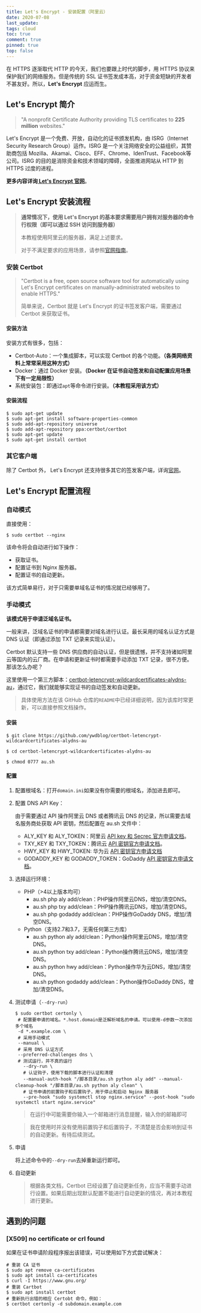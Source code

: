```yaml
---
title: Let's Encrypt - 安装配置（阿里云）
date: 2020-07-08
last_update:
tags: cloud
toc: true
comment: true
pinned: true
top: false
---
```


在 HTTPS 逐渐取代 HTTP 的今天，我们也要跟上时代的脚步，用 HTTPS 协议来保护我们的网络服务。但是传统的 SSL 证书签发成本高，对于资金短缺的开发者不甚友好。所以，**Let's Encrypt** 应运而生。

## Let's Encrypt 简介

> "A nonprofit Certificate Authority providing TLS certificates to **225 million** websites."

Let's Encrypt 是一个免费、开放，自动化的证书颁发机构，由 ISRG（Internet Security Research Group）运作。ISRG 是一个关注网络安全的公益组织，其赞助商包括 Mozilla、Akamai、Cisco、EFF、Chrome、IdenTrust、Facebook等公司。ISRG 的目的是消除资金和技术领域的障碍，全面推进网站从 HTTP 到 HTTPS 过度的进程。

**更多内容详询[ Let's Encrypt 官网](https://letsencrypt.org/)**。

## Let's Encrypt 安装流程

> **通常情况下，使用 Let's Encrypt 的基本要求需要用户拥有对服务器的命令行权限（即可以通过 SSH 访问到服务器）**
>
> 本教程使用阿里云的服务器，满足上述要求。
>
> 对于不满足要求的应用场景，请参照[官网指南](https://letsencrypt.org/getting-started/#without-shell-access)。

### 安装 Certbot

> "Certbot is a free, open source software tool for automatically using Let's Encrypt certificates on manually-administrated websites to enable HTTPS."
>
> 简单来说，Certbot 就是 Let's Encrypt 的证书签发客户端，需要通过 Certbot 来获取证书。

#### 安装方法

安装方式有很多，包括：

- Certbot-Auto：一个集成脚本，可以实现 Certbot 的各个功能。**（各类网络资料上常常采用这种方式）**
- Docker：通过 Docker 安装。**（Docker 在证书自动签发和自动配置应用场景下有一定局限性）**
- 系统安装包：即通过`apt`等命令进行安装。**（本教程采用该方式）**

#### 安装流程

```shell
$ sudo apt-get update
$ sudo apt-get install software-properties-common
$ sudo add-apt-repository universe
$ sudo add-apt-repository ppa:certbot/certbot
$ sudo apt-get update
$ sudo apt-get install certbot
```

### 其它客户端

除了 Certbot 外， Let's Encrypt 还支持很多其它的签发客户端，详询[官网](https://letsencrypt.org/docs/client-options/)。

## Let's Encrypt 配置流程

### 自动模式

直接使用：

```shell
$ sudo certbot --nginx
```

该命令将会自动进行如下操作：

- 获取证书。
- 配置证书到 Nginx 服务器。
- 配置证书的自动更新。

该方式简单易行，对于只需要单域名证书的情况就已经够用了。

### 手动模式

**该模式用于申请泛域名证书。**

一般来讲，泛域名证书的申请都需要对域名进行认证。最长采用的域名认证方式是 DNS 认证（即通过添加 TXT 记录来实现认证）。

Certbot 默认支持一些 DNS 供应商的自动认证，但是很遗憾，并不支持诸如阿里云等国内的云厂商。在申请和更新证书时都需要手动添加 TXT 记录，很不方便。那该怎么办呢？

这里使用一个第三方脚本：[certbot-letencrypt-wildcardcertificates-alydns-au](https://github.com/ywdblog/certbot-letencrypt-wildcardcertificates-alydns-au)，通过它，我们就能够实现证书的自动签发和自动更新。

> 具体使用方法在该 GitHub 仓库的`README`中已经详细说明，因为该库时常更新，可以直接参照文档操作。

#### 安装

```shell
$ git clone https://github.com/ywdblog/certbot-letencrypt-wildcardcertificates-alydns-au

$ cd certbot-letencrypt-wildcardcertificates-alydns-au

$ chmod 0777 au.sh
```

#### 配置

1. 配置根域名：打开`domain.ini`如果没有你需要的根域名，添加进去即可。

2. 配置 DNS API Key：

   由于需要通过 API 操作阿里云 DNS 或者腾讯云 DNS 的记录，所以需要去域名服务商处获取 API 密钥，然后配置在 au.sh 文件中：

   - ALY_KEY 和 ALY_TOKEN：阿里云 [API key 和 Secrec 官方申请文档](https://help.aliyun.com/knowledge_detail/38738.html)。
   - TXY_KEY 和 TXY_TOKEN：腾讯云 [API 密钥官方申请文档](https://console.cloud.tencent.com/cam/capi)。
   - HWY_KEY 和 HWY_TOKEN: 华为云 [API 密钥官方申请文档](https://support.huaweicloud.com/devg-apisign/api-sign-provide.html)
   - GODADDY_KEY 和 GODADDY_TOKEN：GoDaddy [API 密钥官方申请文档](https://developer.godaddy.com/getstarted)。

3. 选择运行环境：

   - PHP（>4以上版本均可）
     - au.sh php aly add/clean：PHP操作阿里云DNS，增加/清空DNS。
     - au.sh php txy add/clean：PHP操作腾讯云DNS，增加/清空DNS。
     - au.sh php godaddy add/clean：PHP操作GoDaddy DNS，增加/清空DNS。
   - Python（支持2.7和3.7，无需任何第三方库）
     - au.sh python aly add/clean：Python操作阿里云DNS，增加/清空DNS。
     - au.sh python txy add/clean：Python操作腾讯云DNS，增加/清空DNS。
     - au.sh python hwy add/clean：Python操作华为云DNS，增加/清空DNS。
     - au.sh python godaddy add/clean：Python操作GoDaddy DNS，增加/清空DNS。

4. 测试申请（`--dry-run`）

   ```shell
   $ sudo certbot certonly \
   	# 配置要申请的域名。*.host.domain是泛解析域名的申请。可以使用-d参数一次添加多个域名
   	-d *.example.com \ 
   	# 采用手动模式
   	--manual \ 
   	# 采用 DNS 认证方式
   	--preferred-challenges dns \
   	# 测试运行，并不真的运行
      --dry-run \
      # 认证钩子，使用下载的脚本进行认证和清理
      --manual-auth-hook "/脚本目录/au.sh python aly add" --manual-cleanup-hook "/脚本目录/au.sh python aly clean" \
      # 证书申请的前置钩子和后置钩子，用于停止和启动 Nginx 服务器
      --pre-hook "sudo systemctl stop nginx.service" --post-hook "sudo systemctl start nginx.service" 
   ```

   > 在运行中可能需要你输入一个邮箱进行消息提醒，输入你的邮箱即可

   > 我在使用时并没有使用前置钩子和后置钩子，不清楚是否会影响到证书的自动更新。有待后续测试。

5. 申请

   将上述命令中的`--dry-run`去掉重新运行即可。

6. 自动更新

   > 根据各类文档，Certbot 已经设置了自动更新任务，应当不需要手动进行设置。如果后期出现默认配置不能进行自动更新的情况，再对本教程进行更新。

## 遇到的问题

### [X509] no certificate or crl found

如果在证书申请阶段程序报出该错误，可以使用如下方式尝试解决：

```shell
# 重装 CA 证书
$ sudo apt remove ca-certificates
$ sudo apt install ca-certificates
$ curl -I https://www.gnu.org/
# 重装 Cartbot
$ sudo apt install certbot
# 重新执行出错的相应 Certobt 命令，例如：
$ certbot certonly -d subdomain.example.com
```
